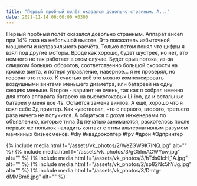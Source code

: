 ```yaml
---
title: "Первый пробный полёт оказался довольно странным. А..."
date: 2021-11-14 06:00:00 +0300
---
```


Первый пробный полёт оказался довольно странным. Аппарат висел при 14% газа на небольшой высоте. Это показатель избыточной мощности и неправильного расчёта. Только потом понял что цифры я взял под другие моторы. Вроде как хорошо, будет шустрее, но нет, это немного не так работает в этом случае. Будет срыв потока, из-за слишком больших оборотов, соответственно большой скорости на кромке винта, и потеря управление, наверное... я не проверял, но говорят это плохо. К счастью всё это можно компенсировать воздушными винтами меньшего диаметра, или батареей на одну секцию меньше. Второе - вариант не очень, так как я собрал именно для этого аппарата батарею на высокотоковых Li-ion, да и остальные батареи у меня все 4s. Остаётся замена винтов.
А ещё, хорошо что я взял себе 3д принтер. Как чувствовал, что с первого, второго, третьего раза ничего не получится. А общаться с дохуя инженерами по объявлению, которые типа 3д печатью занимаются, расхотелось после первых же попыток наладить контакт с этим альтернативным разумом мамкиных бизнесменов.
#diy #квадрокоптер #fpv #дрон #3дпринтер


{% include media.html f="/assets/vk_photos/2/WeZGW9K7INQ.jpg" alt="" %}
{% include media.html f="/assets/vk_photos/3/gG5ImACWYow.jpg" alt="" %}
{% include media.html f="/assets/vk_photos/3/hTds0IcH_1A.jpg" alt="" %}
{% include media.html f="/assets/vk_photos/2/sp82Nc5hYJg.jpg" alt="" %}
{% include media.html f="/assets/vk_photos/3/Dmtg-dMMBm8.jpg" alt="" %}
